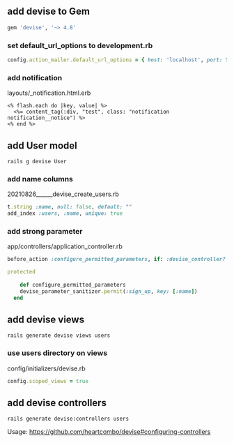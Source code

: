 ## add devise to Gem

```ruby
gem 'devise', '~> 4.8'
```

### set default_url_options to development.rb

```ruby
config.action_mailer.default_url_options = { host: 'localhost', port: 5000 }
```

### add notification

layouts/_notification.html.erb

```erb
<% flash.each do |key, value| %>
  <%= content_tag(:div, "test", class: "notification notification__notice") %>
<% end %>
```

## add User model

`rails g devise User`

### add name columns

20210826______devise_create_users.rb

```ruby
t.string :name, null: false, default: ""
add_index :users, :name, unique: true
```

### add strong parameter

app/controllers/application_controller.rb

```ruby
before_action :configure_permitted_parameters, if: :devise_controller?

protected
	
	def configure_permitted_parameters
    devise_parameter_sanitizer.permit(:sign_up, key: [:name])
  end
```

## add devise views

`rails generate devise views users`

### use users directory on views

config/initializers/devise.rb

```ruby
config.scoped_views = true
```

## add devise controllers

`rails generate devise:controllers users`

Usage: https://github.com/heartcombo/devise#configuring-controllers